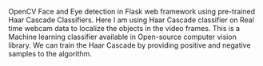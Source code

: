 OpenCV Face and Eye detection in Flask web framework using pre-trained Haar Cascade Classifiers.
Here I am using Haar Cascade classifier on Real time webcam data to localize the objects in the video frames.
This is a Machine learning classifier available in Open-source computer vision library.
We can train the Haar Cascade by providing positive and negative samples to the algorithm.
